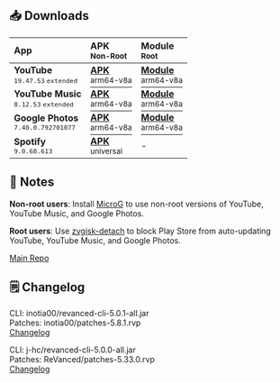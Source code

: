 ## 📥 Downloads
  
| App  | APK<br/><sup>Non-Root</sup> | Module<br/><sup>Root</sup> |  
| :--- | :-------------------------- | :------------------------- |  
| **YouTube**<br/><sup>`19.47.53` `extended`</sup> | [**APK**<br/><sup>arm64-v8a</sup>](https://github.com/avisek/revanced-apps/releases/download/7/youtube-revanced-extended-v19.47.53-arm64-v8a.apk) | [**Module**<br/><sup>arm64-v8a</sup>](https://github.com/avisek/revanced-apps/releases/download/7/youtube-revanced-extended-magisk-v19.47.53-arm64-v8a.zip) |  
| **YouTube Music**<br/><sup>`8.12.53` `extended`</sup> | [**APK**<br/><sup>arm64-v8a</sup>](https://github.com/avisek/revanced-apps/releases/download/7/youtube-music-revanced-extended-v8.12.53-arm64-v8a.apk) | [**Module**<br/><sup>arm64-v8a</sup>](https://github.com/avisek/revanced-apps/releases/download/7/youtube-music-revanced-extended-magisk-v8.12.53-arm64-v8a.zip) |  
| **Google Photos**<br/><sup>`7.40.0.792701077`</sup> | [**APK**<br/><sup>arm64-v8a</sup>](https://github.com/avisek/revanced-apps/releases/download/7/google-photos-revanced-v7.40.0.792701077-arm64-v8a.apk) | [**Module**<br/><sup>arm64-v8a</sup>](https://github.com/avisek/revanced-apps/releases/download/7/google-photos-revanced-magisk-v7.40.0.792701077-arm64-v8a.zip) |  
| **Spotify**<br/><sup>`9.0.68.613`</sup> | [**APK**<br/><sup>universal</sup>](https://github.com/avisek/revanced-apps/releases/download/7/spotify-revanced-v9.0.68.613-all.apk) | - |  

## 📌 Notes
  
**Non-root users**: Install [MicroG](https://github.com/ReVanced/GmsCore/releases) to use non-root versions of YouTube, YouTube Music, and Google Photos.
  
**Root users**: Use [zygisk-detach](https://github.com/j-hc/zygisk-detach) to block Play Store from auto-updating YouTube, YouTube Music, and Google Photos.
  
[Main Repo](https://github.com/avisek/revanced-apps)  

## 🗒️ Changelog
  
CLI: inotia00/revanced-cli-5.0.1-all.jar  
Patches: inotia00/patches-5.8.1.rvp  
[Changelog](https://github.com/inotia00/revanced-patches/releases/tag/v5.8.1)

CLI: j-hc/revanced-cli-5.0.0-all.jar  
Patches: ReVanced/patches-5.33.0.rvp  
[Changelog](https://github.com/ReVanced/revanced-patches/releases/tag/v5.33.0)  
